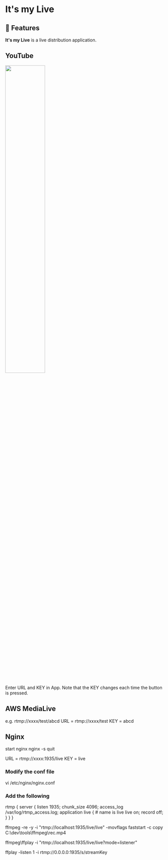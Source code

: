 # It's my Live

## :movie_camera: Features

**It's my Live** is a live distribution application.

## YouTube
<img src='img/3.png' width=50%>

Enter URL and KEY in App. Note that the KEY changes each time the button is pressed.

## AWS MediaLive

e.g. rtmp://xxxx/test/abcd
URL = rtmp://xxxx/test
KEY = abcd

## Nginx

start nginx
nginx -s quit

URL = rtmp://xxxx:1935/live
KEY = live

### Modify the conf file
vi /etc/nginx/nginx.conf

### Add the following
rtmp {
    server {
        listen 1935;
        chunk_size 4096;
        access_log /var/log/rtmp_access.log;
        application live { # name is live
            live on;
            record off;
        }
    }
}

ffmpeg -re -y -i "rtmp://localhost:1935/live/live" -movflags faststart -c copy C:\dev\tools\ffmpeg\rec.mp4

ffmpeg\ffplay -i "rtmp://localhost:1935/live/live?mode=listener"

ffplay -listen 1 -i rtmp://0.0.0.0:1935/s/streamKey

